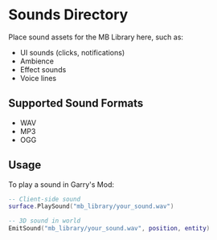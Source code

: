 # Sounds Directory

Place sound assets for the MB Library here, such as:
- UI sounds (clicks, notifications)
- Ambience
- Effect sounds
- Voice lines

## Supported Sound Formats
- WAV
- MP3
- OGG

## Usage
To play a sound in Garry's Mod:
```lua
-- Client-side sound
surface.PlaySound("mb_library/your_sound.wav")

-- 3D sound in world
EmitSound("mb_library/your_sound.wav", position, entity)
``` 